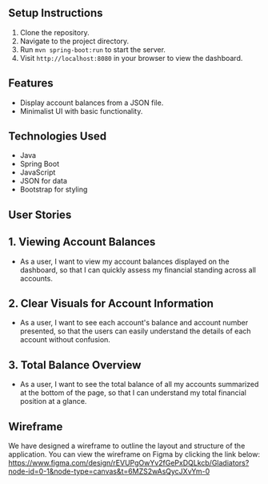 ## Setup Instructions
1. Clone the repository.
2. Navigate to the project directory.
3. Run `mvn spring-boot:run` to start the server.
4. Visit `http://localhost:8080` in your browser to view the dashboard.

## Features
- Display account balances from a JSON file.
- Minimalist UI with basic functionality.

## Technologies Used
- Java
- Spring Boot
- JavaScript
- JSON for data
- Bootstrap for styling

## User Stories
## 1. Viewing Account Balances
- As a user, I want to view my account balances displayed on the dashboard, so that I can quickly assess my financial standing across all accounts.
## 2. Clear Visuals for Account Information
- As a user, I want to see each account's balance and account number presented, so that the users can easily understand the details of each account without confusion.
## 3. Total Balance Overview
- As a user, I want to see the total balance of all my accounts summarized at the bottom of the page, so that I can understand my total financial position at a glance.

## Wireframe
We have designed a wireframe to outline the layout and structure of the application. You can view the wireframe on Figma by clicking the link below:
https://www.figma.com/design/rEVUPgOwYv2fGePxDQLkcb/Gladiators?node-id=0-1&node-type=canvas&t=6MZS2wAsQycJXvYm-0 
